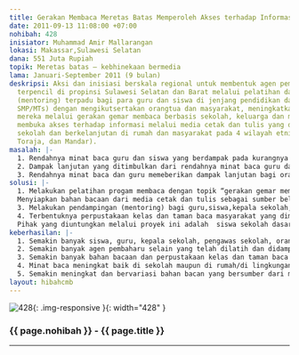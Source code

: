 ```yaml
---
title: Gerakan Membaca Meretas Batas Memperoleh Akses terhadap Informasi (GEMA MERPATI)
date: 2011-09-13 11:08:00 +07:00
nohibah: 428
inisiator: Muhammad Amir Mallarangan
lokasi: Makassar,Sulawesi Selatan
dana: 551 Juta Rupiah
topik: Meretas batas – kebhinekaan bermedia
lama: Januari-September 2011 (9 bulan)
deskripsi: Aksi dan inisiasi berskala regional untuk membentuk agen pembaharu di daerah
  terpencil di propinsi Sulawesi Selatan dan Barat melalui pelatihan dan pendampingan
  (mentoring) terpadu bagi para guru dan siswa di jenjang pendidikan dasar (SD/MI,
  SMP/MTs) dengan mengikutsertakan orangtua dan masyarakat, meningkatkan partisipasi
  mereka melalui gerakan gemar membaca berbasis sekolah, keluarga dan masyarakat untuk
  membuka akses terhadap informasi melalui media cetak dan tulis yang dimulai dari
  sekolah dan berkelanjutan di rumah dan masyarakat pada 4 wilayah etnis (Bugis, Makassar,
  Toraja, dan Mandar).
masalah: |-
  1. Rendahnya minat baca guru dan siswa yang berdampak pada kurangnya keinginan memperoleh informasi melalui media cetak dan tulis.
  2. Dampak lanjutan yang ditimbulkan dari rendahnya minat baca guru dan siswa adalah rendahnya kualitas pembelajaran dan penggunaan media cetak dan tulis sebagai sumber belajar.
  3. Rendahnya minat baca dan guru memeberikan dampak lanjutan bagi orangtua/keluarga dan masyarakat. Siswa dan guru tidak termotivasi untuk menjadikan membaca sebagai sebuah kebiasaan dan budaya yang dapat meretas betas dan ketertinggalan informasi karena karena kondisi geografis yang sulit terjangkau, yang sesungguhnya siswa dan guru dapat menjadi agen pembaharu akses informasi bagi keluarga dan masyarakat sekitarnya.
solusi: |-
  1. Melakukan pelatihan progam membaca dengan topik “gerakan gemar membaca” dimulai dari sekolah, keluarga dan masyarakat untuk meretas batas akses informasi. Pelatihan diperuntukkan bagi siswa dan guru, kepala sekolah dan pengawas sekolah yang terintegrasi dalam kurikulum tingkat satuan pendidikan sekolah dasar dan sekolah menengah pertama atau yang sederajat dengan melipaatkan orangtua siswa. 2. Pelatihan difokuskan pada guru dan ssiswa yang menjadi target utama sebagai agen pembaharu.
  Menyiapkan bahan bacaan dari media cetak dan tulis sebagai sumber belajar. Pengadaan bahan-bahan bacaan adalah bagian dari pelatihan menggunakan bahan bacaan untuk meningkatkan minat baca dan menumbuhkan kebiasaan dan budaya baca.
  3. Melakukan pendampingan (mentoring) bagi guru,siswa,kepala sekolah, dan pengawas sekolah pasca pelatihan untuk memberikan bantuan profesional dalam mengaplikasikan pengetahuan, keterampilan, sikap dan nilai yang telah diperoleh dan terbentuk dan memastikan bahwa kegiatan pelatihan ditindaklanjuti di sekolah, keluarga dan lingkungan sekitar (masyarakat).
  4. Terbentuknya perpustakaan kelas dan taman baca masyarakat yang dimotori oleh agen pembaharu (siswa,guru, kepala sekolah, pengawas sekolah) dengan mengikutsertakan orang tua siswa/masyarakat. Agen pembaharu yang telah menerima manfaat dari gerakan gemar membaca melalui pelatihan dan pendampingan menjadi ujung tombak pelaksanaan dilapangan terus menerus dan berkelanjutan ditingkatkan kapasitasnya untuk mengelola perpustakaan dan taman baca.
  Pihak yang diuntungkan melalui proyek ini adalah  siswa sekolah dasar dan sekolah menengah pertama (7 sampai 15 tahun) atau yang sederajat, guru, kepala sekolah, dan pengawas sekolah yang masih aktif (21-56 tahun), dan orang tua siswa yang anaknya bersekolah di SD dan SMP sederajat serta masyarakat umum yang bermukim di daerah yang ditetapkan di 4 kawasan etnis Bugis, Makassar, Toraja, dan Mandar (kabupaten Pinrang, Jeneponto, Mamasa,Majene) propinsi Sulawesi Selatan dan propinsi Sulawesi Barat.
keberhasilan: |-
  1. Semakin banyak siswa, guru, kepala sekolah, pengawas sekolah, orang tua siswa/masyarakat membaca bahan bacaan dari media cetak dan tulis (mengakses informasi) berdasarkan hasil pre-survay dan post=survey.
  2. Semakin banyak agen pembaharu selain yang telah dilatih dan didampingi terbentuk untuk mengakses informasi dari media cetak dan tulis dengan cepat dan mudah melalui perpustakaan sekolah dan taman baca.
  3. Semakin banyak bahan bacaan dan perpustakaan kelas dan taman baca di susut-sudut kelas/sekolah.
  4. Minat baca meningkat baik di sekolah maupun di rumah/di lingkungan masyarakat terlihat dari jumlah kunjungan dan bahan bacaan yang dipinjam melalui perpustakaan kelas/sekolah dan taman baca.
  5. Semakin meningkat dan bervariasi bahan bacan yang bersumber dari media cetak dan tulis yang dijadikan sumber belajar guru dan siswa, kepala sekolah, dan pengawas dalam melakukan aktifitas pembelajaran di sekolah dan di rumah.
layout: hibahcmb
---
```


![428](/static/img/hibahcmb/428.png){: .img-responsive }{: width="428" }

### {{ page.nohibah }} - {{ page.title }}

---
